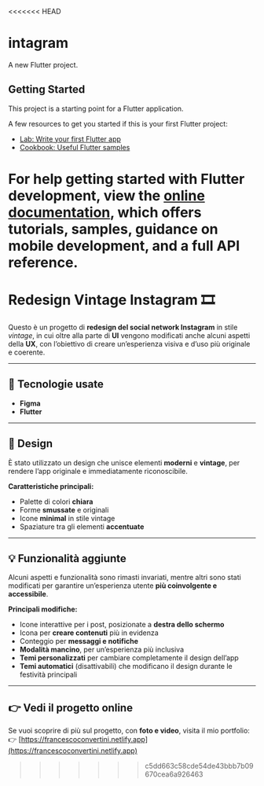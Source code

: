 <<<<<<< HEAD
# intagram

A new Flutter project.

## Getting Started

This project is a starting point for a Flutter application.

A few resources to get you started if this is your first Flutter project:

- [Lab: Write your first Flutter app](https://docs.flutter.dev/get-started/codelab)
- [Cookbook: Useful Flutter samples](https://docs.flutter.dev/cookbook)

For help getting started with Flutter development, view the
[online documentation](https://docs.flutter.dev/), which offers tutorials,
samples, guidance on mobile development, and a full API reference.
=======
# Redesign Vintage Instagram 🎞️

Questo è un progetto di **redesign del social network Instagram** in stile *vintage*, in cui oltre alla parte di **UI** vengono modificati anche alcuni aspetti della **UX**, con l’obiettivo di creare un’esperienza visiva e d’uso più originale e coerente.

---

## 🚀 Tecnologie usate
- **Figma**
- **Flutter**

---

## 🎨 Design
È stato utilizzato un design che unisce elementi **moderni** e **vintage**, per rendere l’app originale e immediatamente riconoscibile.

**Caratteristiche principali:**
- Palette di colori **chiara**
- Forme **smussate** e originali
- Icone **minimal** in stile vintage
- Spaziature tra gli elementi **accentuate**

---

## 💡 Funzionalità aggiunte
Alcuni aspetti e funzionalità sono rimasti invariati, mentre altri sono stati modificati per garantire un’esperienza utente **più coinvolgente e accessibile**.

**Principali modifiche:**
- Icone interattive per i post, posizionate a **destra dello schermo**
- Icona per **creare contenuti** più in evidenza
- Conteggio per **messaggi e notifiche**
- **Modalità mancino**, per un’esperienza più inclusiva
- **Temi personalizzati** per cambiare completamente il design dell’app
- **Temi automatici** (disattivabili) che modificano il design durante le festività principali

---

## 👉 Vedi il progetto online
Se vuoi scoprire di più sul progetto, con **foto e video**, visita il mio portfolio:
👉 [https://francescoconvertini.netlify.app](https://francescoconvertini.netlify.app)
>>>>>>> c5dd663c58cde54de43bbb7b09670cea6a926463
